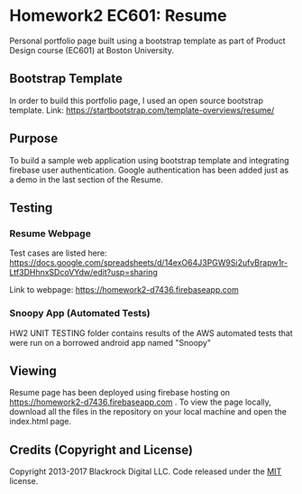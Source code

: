 # Homework2 EC601: Resume 
Personal portfolio page built using a bootstrap template as part of Product Design course (EC601) at Boston University.

## Bootstrap Template 
In order to build this portfolio page, I used an open source bootstrap template. 
Link: https://startbootstrap.com/template-overviews/resume/

## Purpose
To build a sample web application using bootstrap template and integrating firebase user authentication. 
Google authentication has been added just as a demo in the last section of the Resume.

## Testing 
### Resume Webpage
Test cases are listed here: https://docs.google.com/spreadsheets/d/14exO64J3PGW9Si2ufvBrapw1r-Ltf3DHhnxSDcoVYdw/edit?usp=sharing

Link to webpage: https://homework2-d7436.firebaseapp.com

### Snoopy App (Automated Tests)
HW2 UNIT TESTING folder contains results of the AWS automated tests that were run on a borrowed android app named "Snoopy"


## Viewing
Resume page has been deployed using firebase hosting on https://homework2-d7436.firebaseapp.com .
To view the page locally, download all the files in the repository on your local machine and open the
index.html page.

## Credits (Copyright and License)

Copyright 2013-2017 Blackrock Digital LLC. Code released under the [MIT](https://github.com/BlackrockDigital/startbootstrap-resume/blob/gh-pages/LICENSE) license.


